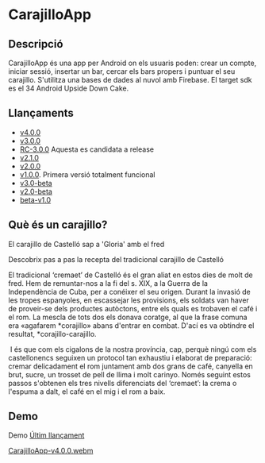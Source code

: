 # CarajilloApp

## Descripció

CarajilloApp és una app per Android on els usuaris poden: crear un compte, iniciar sessió, insertar un bar, cercar els bars propers i puntuar el seu carajillo. S'utilitza una bases de dades al nuvol amb Firebase. El target sdk es el 34 Android Upside Down Cake.

## Llançaments
- [v4.0.0](https://github.com/abeltran10/CarajilloApp/releases/tag/v4.0.0)
- [v3.0.0](https://github.com/abeltran10/CarajilloApp/releases/tag/v3.0.0)
- [RC-3.0.0](https://github.com/abeltran10/CarajilloApp/releases/tag/RC-3.0.0) Aquesta es candidata a release
- [v2.1.0](https://github.com/abeltran10/CarajilloApp/releases/tag/v2.1.0)
- [v2.0.0](https://github.com/abeltran10/CarajilloApp/releases/tag/v2.0.0)
- [v1.0.0](https://github.com/abeltran10/CarajilloApp/releases/tag/v1.0.0). Primera versió totalment funcional
- [v3.0-beta](https://github.com/abeltran10/CarajilloApp/releases/tag/v3.0-beta)
- [v2.0-beta](https://github.com/abeltran10/CarajilloApp/releases/tag/v2.0-beta)
- [beta-v1.0](https://github.com/abeltran10/CarajilloApp/releases/tag/beta-v1.0)

## Què és un carajillo?

El carajillo de Castelló sap a 'Gloria' amb el fred

Descobrix pas a pas la recepta del tradicional carajillo de Castelló 

El tradicional ‘cremaet’ de Castelló és el gran aliat en estos dies de molt de fred. Hem de remuntar-nos a la fi del s. XIX, a la Guerra de la Independència de Cuba, per a conéixer el seu origen. Durant la invasió de les tropes espanyoles, en escassejar les provisions, els soldats van haver de proveir-se dels productes autòctons, entre els quals es trobaven el café i el rom. La mescla de tots dos els donava coratge, al que la frase comuna era «agafarem *corajillo» abans d'entrar en combat. D'ací es va obtindre el resultat, *corajillo-carajillo.

‪
I és que com els cigalons de la nostra província, cap, perquè ningú com els castellonencs seguixen un protocol tan exhaustiu i elaborat de preparació: cremar delicadament el rom juntament amb dos grans de café, canyella en brut, sucre, un trosset de pell de llima i molt carinyo. Només seguint estos passos s'obtenen els tres nivells diferenciats del ‘cremaet’: la crema o l'espuma a dalt, el café en el mig i el rom a baix.

## Demo

Demo [Últim llançament](https://github.com/abeltran10/CarajilloApp/releases/tag/v4.0.0)

[CarajilloApp-v4.0.0.webm](https://github.com/user-attachments/assets/7f42d1da-4976-4319-b2d9-43d8a86a59fa)




